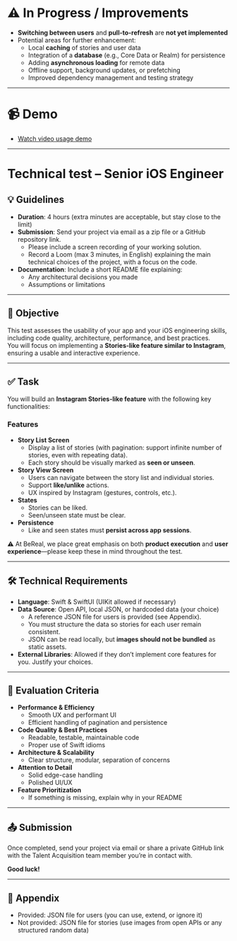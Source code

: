 # ⚠️ In Progress / Improvements

- **Switching between users** and **pull-to-refresh** are **not yet implemented**
- Potential areas for further enhancement:
  - Local **caching** of stories and user data
  - Integration of a **database** (e.g., Core Data or Realm) for persistence
  - Adding **asynchronous loading** for remote data
  - Offline support, background updates, or prefetching
  - Improved dependency management and testing strategy

---

# 📹 Demo

- [Watch video usage demo](https://www.loom.com/share/05214ee3bf06400f8b9acca078b3334b)

---

# Technical test – Senior iOS Engineer

## 💡 Guidelines

- **Duration**: 4 hours (extra minutes are acceptable, but stay close to the limit)
- **Submission**: Send your project via email as a zip file or a GitHub repository link.
    - Please include a screen recording of your working solution.
    - Record a Loom (max 3 minutes, in English) explaining the main technical choices of the project, with a focus on the code.
- **Documentation**: Include a short README file explaining:
    - Any architectural decisions you made
    - Assumptions or limitations

---

## 🎯 Objective

This test assesses the usability of your app and your iOS engineering skills, including code quality, architecture, performance, and best practices.  
You will focus on implementing a **Stories-like feature similar to Instagram**, ensuring a usable and interactive experience.

---

## ✅ Task

You will build an **Instagram Stories-like feature** with the following key functionalities:

### Features

- **Story List Screen**
    - Display a list of stories (with pagination: support infinite number of stories, even with repeating data).
    - Each story should be visually marked as **seen or unseen**.
- **Story View Screen**
    - Users can navigate between the story list and individual stories.
    - Support **like/unlike** actions.
    - UX inspired by Instagram (gestures, controls, etc.).
- **States**
    - Stories can be liked.
    - Seen/unseen state must be clear.
- **Persistence**
    - Like and seen states must **persist across app sessions**.

⚠️ At BeReal, we place great emphasis on both **product execution** and **user experience**—please keep these in mind throughout the test.

---

## 🛠 Technical Requirements

- **Language**: Swift & SwiftUI (UIKit allowed if necessary)
- **Data Source**: Open API, local JSON, or hardcoded data (your choice)
    - A reference JSON file for users is provided (see Appendix).
    - You must structure the data so stories for each user remain consistent.
    - JSON can be read locally, but **images should not be bundled** as static assets.
- **External Libraries**: Allowed if they don’t implement core features for you. Justify your choices.

---

## 🧪 Evaluation Criteria

- **Performance & Efficiency**
    - Smooth UX and performant UI
    - Efficient handling of pagination and persistence
- **Code Quality & Best Practices**
    - Readable, testable, maintainable code
    - Proper use of Swift idioms
- **Architecture & Scalability**
    - Clear structure, modular, separation of concerns
- **Attention to Detail**
    - Solid edge-case handling
    - Polished UI/UX
- **Feature Prioritization**
    - If something is missing, explain why in your README

---

## 📤 Submission

Once completed, send your project via email or share a private GitHub link with the Talent Acquisition team member you’re in contact with.

**Good luck!**

---

## 📎 Appendix

- Provided: JSON file for users (you can use, extend, or ignore it)
- Not provided: JSON file for stories (use images from open APIs or any structured random data)
